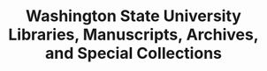 ---
layout: repo
title: "Washington State University Libraries, Manuscripts, Archives, and Special Collections"
id: 25645
permalink: repos/25645/
---